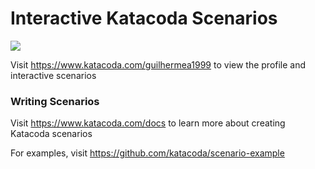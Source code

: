 # Interactive Katacoda Scenarios

[![](http://shields.katacoda.com/katacoda/guilhermea1999/count.svg)](https://www.katacoda.com/guilhermea1999 "Get your profile on Katacoda.com")

Visit https://www.katacoda.com/guilhermea1999 to view the profile and interactive scenarios

### Writing Scenarios
Visit https://www.katacoda.com/docs to learn more about creating Katacoda scenarios

For examples, visit https://github.com/katacoda/scenario-example
